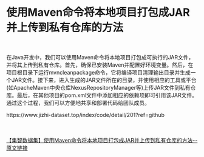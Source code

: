 <h1>使用Maven命令将本地项目打包成JAR并上传到私有仓库的方法</h1><br /><p>在Java开发中，我们可以使用Maven命令将本地项目打包成可执行的JAR文件，并将其上传到私有仓库。首先，确保已安装Maven并配置好环境变量。然后，在项目根目录下运行mvncleanpackage命令，它将编译项目清理输出目录并生成一个JAR文件。接下来，进入生成的JAR文件所在的目录，并使用相应的工具或平台(如ApacheMaven中央仓库NexusRepositoryManager等)上传JAR文件到私有仓库。最后，在其他项目的pom.xml文件中添加相应的依赖项即可引用该JAR文件。通过这个过程，我们可以方便地共享和部署代码给团队成员。</p><p>https://www.jizhi-dataset.top/index/code/detail/201?ref=github</p><br /><br /><a href="https://www.jizhi-dataset.top/index/code/detail/201?ref=github" target="_blank">【集智数据集】使用Maven命令将本地项目打包成JAR并上传到私有仓库的方法--原文链接</a>